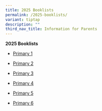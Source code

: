 ```yaml
---
title: 2025 Booklists
permalink: /2025-booklists/
variant: tiptap
description: ""
third_nav_title: Information for Parents
---
```

<p><strong>2025 Booklists</strong>
</p>
<ul>
<li>
<p><a href="https://drive.google.com/file/d/1WTNEfzPMYe-w0SAougfzfpgB95T8e_Hp/view?usp=drive_link" rel="noopener noreferrer nofollow" target="_blank">Primary 1</a>
</p>
</li>
<li>
<p><a href="https://drive.google.com/file/d/1ZRuXcW5NXkeLivrWktvuX7gui-3ACGIM/view?usp=drive_link" rel="noopener noreferrer nofollow" target="_blank">Primary 2</a>
</p>
</li>
<li>
<p><a href="https://drive.google.com/file/d/1zptaTJcUnIRIy58AiNOPigyuQsANjEyj/view?usp=drive_link" rel="noopener noreferrer nofollow" target="_blank">Primary 3</a>
</p>
</li>
<li>
<p><a href="https://drive.google.com/file/d/1PuwijDLUVVwMA5lRkCVj5tmCwMgBsrVD/view?usp=drive_link" rel="noopener noreferrer nofollow" target="_blank">Primary 4</a>
</p>
</li>
<li>
<p><a href="https://drive.google.com/file/d/1W4hgGdrT57cesxvjJgmaKOyYCLJ3Zjmq/view?usp=drive_link" rel="noopener noreferrer nofollow" target="_blank">Primary 5</a>
</p>
</li>
<li>
<p><a href="https://drive.google.com/file/d/10OPYtisvu1n3gYFZU7F52uf2yG5M05fo/view?usp=drive_link" rel="noopener noreferrer nofollow" target="_blank">Primary 6</a>
</p>
<p></p>
</li>
</ul>
<p></p>